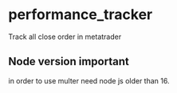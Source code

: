 # performance_tracker
Track all close order in metatrader

## Node version important
in order to use multer need node js older than 16.
